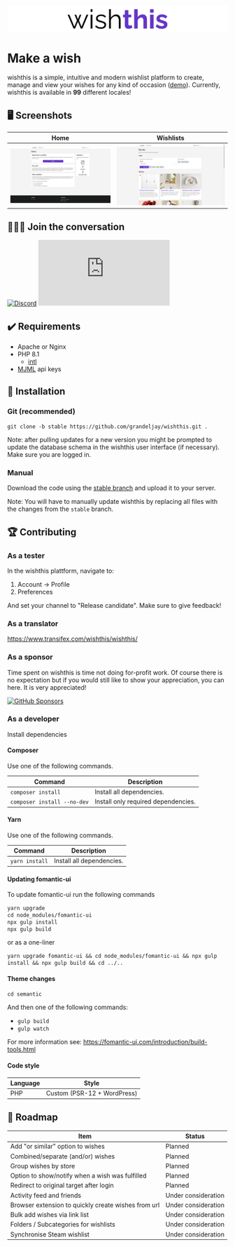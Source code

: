 ![wishthis logo](/src/assets/img/logo-readme.svg?v=2 "wishthis logo")

# Make a wish

wishthis is a simple, intuitive and modern wishlist platform to create, manage and view your wishes for any kind of occasion ([demo](https://wishthis.online)). Currently, wishthis is available in **99** different locales!

## :desktop_computer: Screenshots

| Home                                                 | Wishlists                                                           |
| ---------------------------------------------------- | ------------------------------------------------------------------- |
| ![Home](/src/assets/img/screenshots/home.png "Home") | ![Wishlists](/src/assets/img/screenshots/wishlists.png "Wishlists") |

## :family_man_man_boy: Join the conversation

[![Discord](https://img.shields.io/discord/935867122729496616?color=6435c9&label=Discord&logo=discord&logoColor=%23fff&style=for-the-badge)](https://discord.gg/WrUXnpNyza)
[![Matrix](https://img.shields.io/matrix/wishthis:matrix.org?color=6435c9&label=Matrix&logo=matrix&logoColor=%23fff&style=for-the-badge)](https://matrix.to/#/#wishthis:matrix.org)

## :heavy_check_mark: Requirements

-   Apache or Nginx
-   PHP 8.1
    -   [intl](https://www.php.net/manual/en/book.intl.php)
-   [MJML](https://mjml.io/api) api keys

## :hammer: Installation

### Git (recommended)

```
git clone -b stable https://github.com/grandeljay/wishthis.git .
```

Note: after pulling updates for a new version you might be prompted to update the database schema in the wishthis user interface (if necessary). Make sure you are logged in.

### Manual

Download the code using the [stable branch](https://github.com/grandeljay/wishthis/tree/stable) and upload it to your server.

Note: You will have to manually update wishthis by replacing all files with the changes from the `stable` branch.

## :trophy: Contributing

### As a tester

In the wishthis plattform, navigate to:

1. Account -> Profile
1. Preferences

And set your channel to "Release candidate". Make sure to give feedback!

### As a translator

https://www.transifex.com/wishthis/wishthis/

### As a sponsor

Time spent on wishthis is time not doing for-profit work. Of course there is no expectation but if you would still like to show your appreciation, you can here. It is very appreciated!

[![GitHub Sponsors](https://img.shields.io/github/sponsors/grandeljay?color=6435c9&logo=githubsponsors&logoColor=fff&style=for-the-badge)](https://github.com/sponsors/grandeljay)

### As a developer

Install dependencies

#### Composer

Use one of the following commands.

| Command                     | Description                         |
| --------------------------- | ----------------------------------- |
| `composer install`          | Install all dependencies.           |
| `composer install --no-dev` | Install only required dependencies. |

#### Yarn

Use one of the following commands.

| Command        | Description               |
| -------------- | ------------------------- |
| `yarn install` | Install all dependencies. |

#### Updating fomantic-ui

To update fomantic-ui run the following commands

```
yarn upgrade
cd node_modules/fomantic-ui
npx gulp install
npx gulp build
```

or as a one-liner

```
yarn upgrade fomantic-ui && cd node_modules/fomantic-ui && npx gulp install && npx gulp build && cd ../..
```

#### Theme changes

```
cd semantic
```

And then one of the following commands:

-   `gulp build`
-   `gulp watch`

For more information see: https://fomantic-ui.com/introduction/build-tools.html

#### Code style

| Language | Style                       |
| -------- | --------------------------- |
| PHP      | Custom (PSR-12 + WordPress) |

## :construction: Roadmap

| Item                                                | Status              |
| --------------------------------------------------- | ------------------- |
| Add "or similar" option to wishes                   | Planned             |
| Combined/separate (and/or) wishes                   | Planned             |
| Group wishes by store                               | Planned             |
| Option to show/notify when a wish was fulfilled     | Planned             |
| Redirect to original target after login             | Planned             |
| Activity feed and friends                           | Under consideration |
| Browser extension to quickly create wishes from url | Under consideration |
| Bulk add wishes via link list                       | Under consideration |
| Folders / Subcategories for wishlists               | Under consideration |
| Synchronise Steam wishlist                          | Under consideration |
